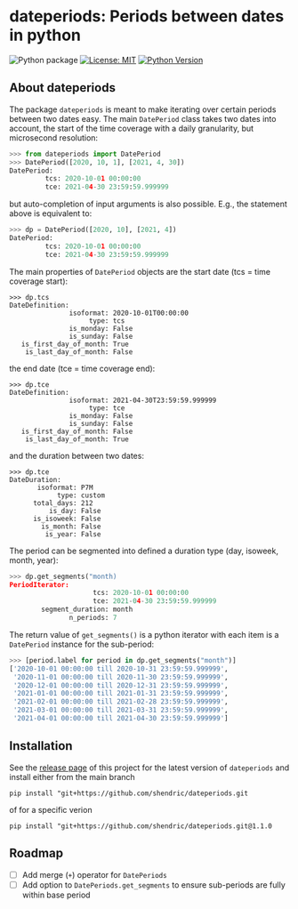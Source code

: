 # dateperiods: Periods between dates in python

![Python package](https://github.com/shendric/dateperiods/workflows/Python%20package/badge.svg?branch=master)
[![License: MIT](https://img.shields.io/badge/License-MIT-green.svg)](https://choosealicense.com/licenses/mit/)
[![Python Version](https://img.shields.io/badge/python-3.6,_3.7,_3.8,_3.9,_3.10,_3.11-blue)](https://www.python.org/downloads/)

## About dateperiods

The package `dateperiods` is meant to make iterating over certain periods between two dates easy. The main `DatePeriod` class takes two dates into account, the start of the time coverage with a daily granularity, but microsecond resolution:

```python
>>> from dateperiods import DatePeriod
>>> DatePeriod([2020, 10, 1], [2021, 4, 30])
DatePeriod:
         tcs: 2020-10-01 00:00:00
         tce: 2021-04-30 23:59:59.999999
```

but auto-completion of input arguments is also possible. E.g., the statement above is equivalent to: 

```python
>>> dp = DatePeriod([2020, 10], [2021, 4])
DatePeriod:
         tcs: 2020-10-01 00:00:00
         tce: 2021-04-30 23:59:59.999999
```

The main properties of `DatePeriod` objects are the start date (tcs = time coverage start):

```
>>> dp.tcs
DateDefinition:
               isoformat: 2020-10-01T00:00:00
                    type: tcs
               is_monday: False
               is_sunday: False
   is_first_day_of_month: True
    is_last_day_of_month: False
```

the end date (tce = time coverage end):

```
>>> dp.tce
DateDefinition:
               isoformat: 2021-04-30T23:59:59.999999
                    type: tce
               is_monday: False
               is_sunday: False
   is_first_day_of_month: False
    is_last_day_of_month: True
```

and the duration between two dates:

```
>>> dp.tce
DateDuration:
       isoformat: P7M
            type: custom
      total_days: 212
          is_day: False
      is_isoweek: False
        is_month: False
         is_year: False
```

The period can be segmented into defined a duration type (day, isoweek, month, year):

```python
>>> dp.get_segments("month)
PeriodIterator:
                     tcs: 2020-10-01 00:00:00
                     tce: 2021-04-30 23:59:59.999999
        segment_duration: month
               n_periods: 7
```

The return value of `get_segments()` is a python iterator with each item is a `DatePeriod` instance for the sub-period: 

```python
>>> [period.label for period in dp.get_segments("month")]
['2020-10-01 00:00:00 till 2020-10-31 23:59:59.999999',
 '2020-11-01 00:00:00 till 2020-11-30 23:59:59.999999',
 '2020-12-01 00:00:00 till 2020-12-31 23:59:59.999999',
 '2021-01-01 00:00:00 till 2021-01-31 23:59:59.999999',
 '2021-02-01 00:00:00 till 2021-02-28 23:59:59.999999',
 '2021-03-01 00:00:00 till 2021-03-31 23:59:59.999999',
 '2021-04-01 00:00:00 till 2021-04-30 23:59:59.999999']
```

## Installation

See the [release page](https://github.com/shendric/dateperiods/releases) of this project for the latest version of `dateperiods` and install either from the main branch

`pip install "git+https://github.com/shendric/dateperiods.git`

of for a specific verion

`pip install "git+https://github.com/shendric/dateperiods.git@1.1.0`

## Roadmap

- [ ] Add merge (`+`) operator for `DatePeriods`
- [ ] Add option to `DatePeriods.get_segments` to ensure sub-periods are fully within base period
